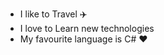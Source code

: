 * I like to Travel :airplane:
* I love to Learn new technologies 
* My favourite language is C# :heart:
